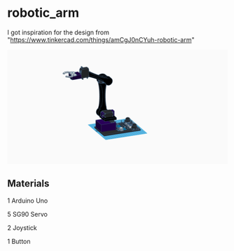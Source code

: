 # robotic_arm

I got inspiration for the design from "https://www.tinkercad.com/things/amCgJ0nCYuh-robotic-arm"

<img src="https://github.com/berhanozturk/robotic_arm/blob/main/Robotic%20Arm.png?raw=true">


## Materials

1 Arduino Uno

5 SG90 Servo

2 Joystick

1 Button
